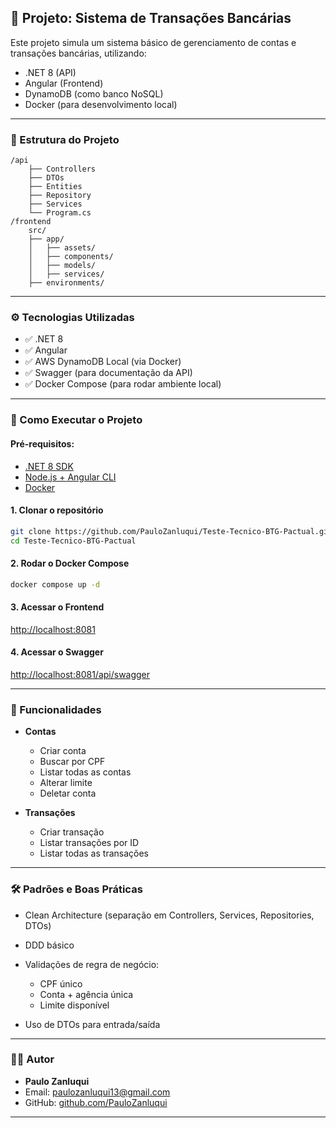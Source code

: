 ## 🧾 Projeto: Sistema de Transações Bancárias

Este projeto simula um sistema básico de gerenciamento de contas e transações bancárias, utilizando:

- .NET 8 (API)
- Angular (Frontend)
- DynamoDB (como banco NoSQL)
- Docker (para desenvolvimento local)

---

### 📁 Estrutura do Projeto

```
/api
    ├── Controllers
    ├── DTOs
    ├── Entities
    ├── Repository
    ├── Services
    └── Program.cs
/frontend
    src/
    ├── app/
    │   ├── assets/
    │   ├── components/
    │   ├── models/
    │   ├── services/
    ├── environments/
```

---

### ⚙️ Tecnologias Utilizadas

- ✅ .NET 8
- ✅ Angular
- ✅ AWS DynamoDB Local (via Docker)
- ✅ Swagger (para documentação da API)
- ✅ Docker Compose (para rodar ambiente local)

---

### 🚀 Como Executar o Projeto

#### Pré-requisitos:

- [.NET 8 SDK](https://dotnet.microsoft.com/download)
- [Node.js + Angular CLI](https://angular.io/guide/setup-local)
- [Docker](https://www.docker.com/)

#### 1. Clonar o repositório

```bash
git clone https://github.com/PauloZanluqui/Teste-Tecnico-BTG-Pactual.git
cd Teste-Tecnico-BTG-Pactual
```

#### 2. Rodar o Docker Compose

```bash
docker compose up -d
```

#### 3. Acessar o Frontend

[http://localhost:8081](http://localhost:8081)

#### 4. Acessar o Swagger

[http://localhost:8081/api/swagger](http://localhost:8081/api/swagger)

---

### 📌 Funcionalidades

- **Contas**

  - Criar conta
  - Buscar por CPF
  - Listar todas as contas
  - Alterar limite
  - Deletar conta

- **Transações**

  - Criar transação
  - Listar transações por ID
  - Listar todas as transações

---

### 🛠️ Padrões e Boas Práticas

- Clean Architecture (separação em Controllers, Services, Repositories, DTOs)
- DDD básico
- Validações de regra de negócio:

  - CPF único
  - Conta + agência única
  - Limite disponível

- Uso de DTOs para entrada/saída

---

### 🧑‍💻 Autor

- **Paulo Zanluqui**
- Email: [paulozanluqui13@gmail.com](mailto:paulozanluqui13@gmail.com)
- GitHub: [github.com/PauloZanluqui](https://github.com/PauloZanluqui)

---
